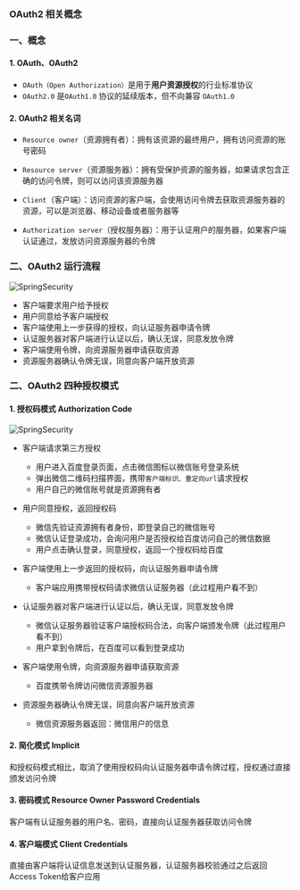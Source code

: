 ### OAuth2 相关概念
### 一、概念
#### 1. OAuth、OAuth2
* `OAuth（Open Authorization）`是用于**用户资源授权**的行业标准协议
* `OAuth2.0` 是`OAuth1.0` 协议的延续版本，但不向兼容 `OAuth1.0`
   
#### 2. OAuth2 相关名词
* `Resource owner`（资源拥有者）：拥有该资源的最终用户，拥有访问资源的账号密码

* `Resource server`（资源服务器）：拥有受保护资源的服务器，如果请求包含正确的访问令牌，则可以访问该资源服务器

* `Client`（客户端）：访问资源的客户端，会使用访问令牌去获取资源服务器的资源，可以是浏览器、移动设备或者服务器等

* `Authorization server`（授权服务器）：用于认证用户的服务器，如果客户端认证通过，发放访问资源服务器的令牌


### 二、OAuth2 运行流程
![SpringSecurity](https://fgq233.github.io/imgs/java/oauth2.png)
* 客户端要求用户给予授权
* 用户同意给予客户端授权
* 客户端使用上一步获得的授权，向认证服务器申请令牌
* 认证服务器对客户端进行认证以后，确认无误，同意发放令牌
* 客户端使用令牌，向资源服务器申请获取资源
* 资源服务器确认令牌无误，同意向客户端开放资源



### 二、OAuth2 四种授权模式
#### 1. 授权码模式 Authorization Code
![SpringSecurity](https://fgq233.github.io/imgs/java/oauth2_1.png)


* 客户端请求第三方授权
    * 用户进入百度登录页面，点击微信图标以微信账号登录系统
    * 弹出微信二维码扫描界面，携带`客户端标识、重定向url`请求授权
    * 用户自己的微信账号就是资源拥有者
    
* 用户同意授权，返回授权码
    * 微信先验证资源拥有者身份，即登录自己的微信账号
    * 微信认证登录成功，会询问用户是否授权给百度访问自己的微信数据
    * 用户点击确认登录，同意授权，返回一个授权码给百度
    
* 客户端使用上一步返回的授权码，向认证服务器申请令牌
    * 客户端应用携带授权码请求微信认证服务器（此过程用户看不到）

* 认证服务器对客户端进行认证以后，确认无误，同意发放令牌
    * 微信认证服务器验证客户端授权码合法，向客户端颁发令牌（此过程用户看不到）
    * 用户拿到令牌后，在百度可以看到登录成功
    
* 客户端使用令牌，向资源服务器申请获取资源
    * 百度携带令牌访问微信资源服务器
    
* 资源服务器确认令牌无误，同意向客户端开放资源
    * 微信资源服务器返回：微信用户的信息 
    
#### 2. 简化模式 Implicit
和授权码模式相比，取消了使用授权码向认证服务器申请令牌过程，授权通过直接颁发访问令牌

#### 3. 密码模式 Resource Owner Password Credentials
客户端有认证服务器的用户名、密码，直接向认证服务器获取访问令牌

#### 4. 客户端模式 Client Credentials
直接由客户端将认证信息发送到认证服务器，认证服务器校验通过之后返回Access Token给客户应用

 































